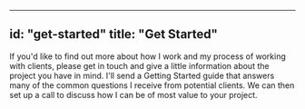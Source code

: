 ----
id: "get-started"
title: "Get Started"
---

If you'd like to find out more about how I work and my process of working with clients, please get in touch and give a little information about the project you have in mind. I'll send a Getting Started guide that answers many of the common questions I receive from potential clients. We can then set up a call to discuss how I can be of most value to your project.
